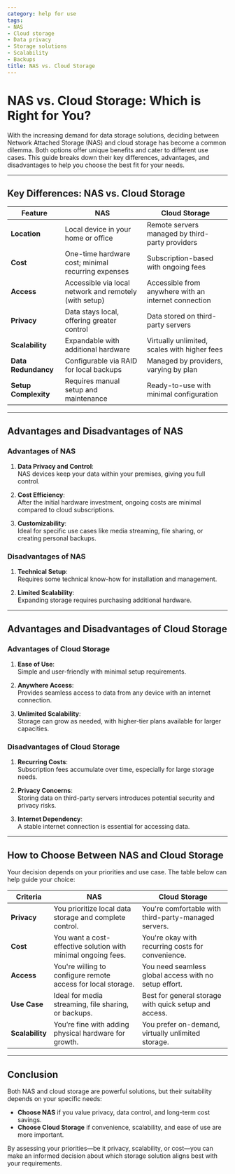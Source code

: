 ```yaml
---
category: help for use
tags:
- NAS
- Cloud storage
- Data privacy
- Storage solutions
- Scalability
- Backups
title: NAS vs. Cloud Storage
---
```

# **NAS vs. Cloud Storage: Which is Right for You?**

With the increasing demand for data storage solutions, deciding between Network Attached Storage (NAS) and cloud storage has become a common dilemma. Both options offer unique benefits and cater to different use cases. This guide breaks down their key differences, advantages, and disadvantages to help you choose the best fit for your needs.

---

## Key Differences: NAS vs. Cloud Storage

| **Feature**          | **NAS**                                                   | **Cloud Storage**                                      |
|-----------------------|----------------------------------------------------------|-------------------------------------------------------|
| **Location**          | Local device in your home or office                      | Remote servers managed by third-party providers       |
| **Cost**              | One-time hardware cost; minimal recurring expenses       | Subscription-based with ongoing fees                 |
| **Access**            | Accessible via local network and remotely (with setup)   | Accessible from anywhere with an internet connection |
| **Privacy**           | Data stays local, offering greater control               | Data stored on third-party servers                   |
| **Scalability**       | Expandable with additional hardware                      | Virtually unlimited, scales with higher fees         |
| **Data Redundancy**   | Configurable via RAID for local backups                  | Managed by providers, varying by plan                |
| **Setup Complexity**  | Requires manual setup and maintenance                    | Ready-to-use with minimal configuration              |

---

## Advantages and Disadvantages of NAS

### **Advantages of NAS**
1. **Data Privacy and Control**:  
   NAS devices keep your data within your premises, giving you full control.  

2. **Cost Efficiency**:  
   After the initial hardware investment, ongoing costs are minimal compared to cloud subscriptions.  

3. **Customizability**:  
   Ideal for specific use cases like media streaming, file sharing, or creating personal backups.  

### **Disadvantages of NAS**
1. **Technical Setup**:  
   Requires some technical know-how for installation and management.  

2. **Limited Scalability**:  
   Expanding storage requires purchasing additional hardware.  

---

## Advantages and Disadvantages of Cloud Storage

### **Advantages of Cloud Storage**
1. **Ease of Use**:  
   Simple and user-friendly with minimal setup requirements.  

2. **Anywhere Access**:  
   Provides seamless access to data from any device with an internet connection.  

3. **Unlimited Scalability**:  
   Storage can grow as needed, with higher-tier plans available for larger capacities.  

### **Disadvantages of Cloud Storage**
1. **Recurring Costs**:  
   Subscription fees accumulate over time, especially for large storage needs.  

2. **Privacy Concerns**:  
   Storing data on third-party servers introduces potential security and privacy risks.  

3. **Internet Dependency**:  
   A stable internet connection is essential for accessing data.  

---

## How to Choose Between NAS and Cloud Storage

Your decision depends on your priorities and use case. The table below can help guide your choice:

| **Criteria**          | **NAS**                                                   | **Cloud Storage**                                      |
|------------------------|----------------------------------------------------------|-------------------------------------------------------|
| **Privacy**            | You prioritize local data storage and complete control.  | You're comfortable with third-party-managed servers.  |
| **Cost**               | You want a cost-effective solution with minimal ongoing fees. | You're okay with recurring costs for convenience.     |
| **Access**             | You're willing to configure remote access for local storage. | You need seamless global access with no setup effort. |
| **Use Case**           | Ideal for media streaming, file sharing, or backups.     | Best for general storage with quick setup and access. |
| **Scalability**        | You’re fine with adding physical hardware for growth.     | You prefer on-demand, virtually unlimited storage.    |

---

## Conclusion

Both NAS and cloud storage are powerful solutions, but their suitability depends on your specific needs:

- **Choose NAS** if you value privacy, data control, and long-term cost savings.  
- **Choose Cloud Storage** if convenience, scalability, and ease of use are more important.  

By assessing your priorities—be it privacy, scalability, or cost—you can make an informed decision about which storage solution aligns best with your requirements.
